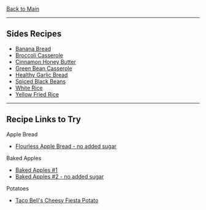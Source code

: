 [Back to Main](/README.md)

---
## Sides Recipes

- [Banana Bread](/10%20Food/Banana%20Bread.md)
- [Broccoli Casserole](/10%20Food/Broccoli%20Casserole.md)
- [Cinnamon Honey Butter](/10%20Food/Cinnamon%20Honey%20Butter.md)
- [Green Bean Casserole](/10%20Food/Green%20Bean%20Casserole.md)
- [Healthy Garlic Bread](/10%20Food/Healthy%20Garlic%20Bread.md)
- [Spiced Black Beans](/10%20Food/Spiced%20Black%20Beans.md)
- [White Rice](/10%20Food/White%20Rice.md)
- [Yellow Fried Rice](/10%20Food/Yellow%20Fried%20Rice.md)

---
## Recipe Links to Try

Apple Bread
- [Flourless Apple Bread - no added sugar](https://thebakermama.com/recipes/healthy-flourless-fresh-apple-bread/)

Baked Apples
- [Baked Apples #1](https://www.allrecipes.com/recipe/255931/baked-cinnamon-apples/)
- [Baked Apples #2 - no added sugar](https://happyhealthymama.com/simple-baked-apples.html)

Potatoes
- [Taco Bell's Cheesy Fiesta Potato](https://copykat.com/taco-bell-cheesy-fiesta-potatoes)